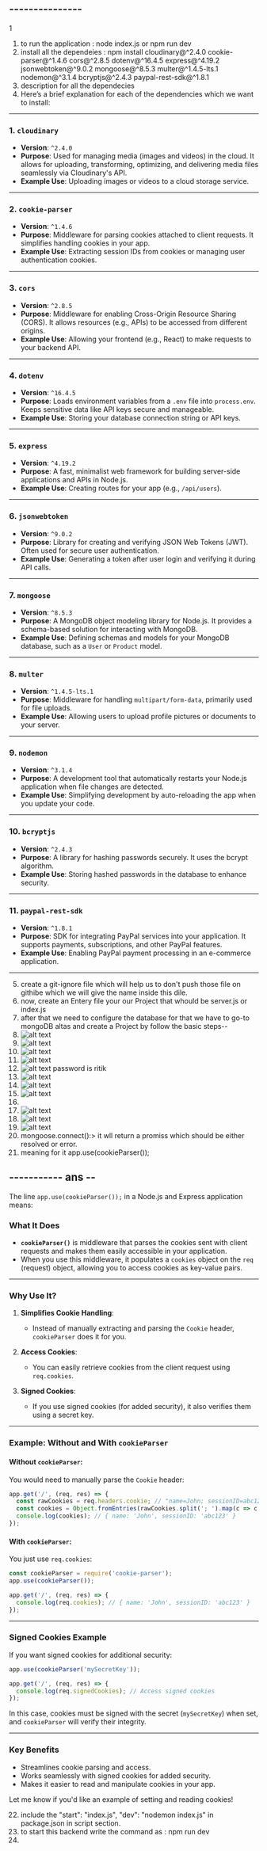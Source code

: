 ## --------------- 

1
1) to run the application : node index.js or  npm run dev
2) install all the dependeies : npm install cloudinary@^2.4.0 cookie-parser@^1.4.6 cors@^2.8.5 dotenv@^16.4.5 express@^4.19.2 jsonwebtoken@^9.0.2 mongoose@^8.5.3 multer@^1.4.5-lts.1 nodemon@^3.1.4 bcryptjs@^2.4.3 paypal-rest-sdk@^1.8.1
3) description for all the dependecies 
4)  Here’s a brief explanation for each of the dependencies which we want to install:
---------------------------------------

### **1. `cloudinary`**
- **Version**: `^2.4.0`
- **Purpose**: Used for managing media (images and videos) in the cloud. It allows for uploading, transforming, optimizing, and delivering media files seamlessly via Cloudinary's API.
- **Example Use**: Uploading images or videos to a cloud storage service.

---

### **2. `cookie-parser`**
- **Version**: `^1.4.6`
- **Purpose**: Middleware for parsing cookies attached to client requests. It simplifies handling cookies in your app.
- **Example Use**: Extracting session IDs from cookies or managing user authentication cookies.

---

### **3. `cors`**
- **Version**: `^2.8.5`
- **Purpose**: Middleware for enabling Cross-Origin Resource Sharing (CORS). It allows resources (e.g., APIs) to be accessed from different origins.
- **Example Use**: Allowing your frontend (e.g., React) to make requests to your backend API.

---

### **4. `dotenv`**
- **Version**: `^16.4.5`
- **Purpose**: Loads environment variables from a `.env` file into `process.env`. Keeps sensitive data like API keys secure and manageable.
- **Example Use**: Storing your database connection string or API keys.

---

### **5. `express`**
- **Version**: `^4.19.2`
- **Purpose**: A fast, minimalist web framework for building server-side applications and APIs in Node.js.
- **Example Use**: Creating routes for your app (e.g., `/api/users`).

---

### **6. `jsonwebtoken`**
- **Version**: `^9.0.2`
- **Purpose**: Library for creating and verifying JSON Web Tokens (JWT). Often used for secure user authentication.
- **Example Use**: Generating a token after user login and verifying it during API calls.

---

### **7. `mongoose`**
- **Version**: `^8.5.3`
- **Purpose**: A MongoDB object modeling library for Node.js. It provides a schema-based solution for interacting with MongoDB.
- **Example Use**: Defining schemas and models for your MongoDB database, such as a `User` or `Product` model.

---

### **8. `multer`**
- **Version**: `^1.4.5-lts.1`
- **Purpose**: Middleware for handling `multipart/form-data`, primarily used for file uploads.
- **Example Use**: Allowing users to upload profile pictures or documents to your server.

---

### **9. `nodemon`**
- **Version**: `^3.1.4`
- **Purpose**: A development tool that automatically restarts your Node.js application when file changes are detected.
- **Example Use**: Simplifying development by auto-reloading the app when you update your code.

---

### **10. `bcryptjs`**
- **Version**: `^2.4.3`
- **Purpose**: A library for hashing passwords securely. It uses the bcrypt algorithm.
- **Example Use**: Storing hashed passwords in the database to enhance security.

---

### **11. `paypal-rest-sdk`**
- **Version**: `^1.8.1`
- **Purpose**: SDK for integrating PayPal services into your application. It supports payments, subscriptions, and other PayPal features.
- **Example Use**: Enabling PayPal payment processing in an e-commerce application.

--------------------------------------------------------------------------------
5) create a git-ignore file which will help us to don't push those file on githibe which we will give the name inside this dile.
6) now, create an Entery file your our Project that whould be server.js or index.js 
7) after that we need to configure the database for that we have to go-to mongoDB altas and create a Project by follow the basic steps--
8) ![alt text](image.png)
9) ![alt text](image-1.png)
10) ![alt text](image-2.png)
11) ![alt text](image-3.png)
12) ![alt text](image-4.png) password is ritik
13) ![alt text](image-5.png)
14) ![alt text](image-6.png)
15) ![alt text](image-7.png)
16) 
17) ![alt text](image-8.png)
18) ![alt text](image-9.png)
19) ![alt text](image-10.png)
20) mongoose.connect():> it wll return a promiss which should be either resolved or error.
21) meaning for it app.use(cookieParser());

## ----------- ans -- 
The line `app.use(cookieParser());` in a Node.js and Express application means:

### **What It Does**
- **`cookieParser()`** is middleware that parses the cookies sent with client requests and makes them easily accessible in your application.
- When you use this middleware, it populates a `cookies` object on the `req` (request) object, allowing you to access cookies as key-value pairs.

---

### **Why Use It?**
1. **Simplifies Cookie Handling**:
   - Instead of manually extracting and parsing the `Cookie` header, `cookieParser` does it for you.
   
2. **Access Cookies**:
   - You can easily retrieve cookies from the client request using `req.cookies`.

3. **Signed Cookies**:
   - If you use signed cookies (for added security), it also verifies them using a secret key.

---

### **Example: Without and With `cookieParser`**

#### **Without `cookieParser`:**
You would need to manually parse the `Cookie` header:
```javascript
app.get('/', (req, res) => {
  const rawCookies = req.headers.cookie; // "name=John; sessionID=abc123"
  const cookies = Object.fromEntries(rawCookies.split('; ').map(c => c.split('=')));
  console.log(cookies); // { name: 'John', sessionID: 'abc123' }
});
```

#### **With `cookieParser`:**
You just use `req.cookies`:
```javascript
const cookieParser = require('cookie-parser');
app.use(cookieParser());

app.get('/', (req, res) => {
  console.log(req.cookies); // { name: 'John', sessionID: 'abc123' }
});
```

---

### **Signed Cookies Example**
If you want signed cookies for additional security:
```javascript
app.use(cookieParser('mySecretKey'));

app.get('/', (req, res) => {
  console.log(req.signedCookies); // Access signed cookies
});
```

In this case, cookies must be signed with the secret (`mySecretKey`) when set, and `cookieParser` will verify their integrity.

---

### **Key Benefits**
- Streamlines cookie parsing and access.
- Works seamlessly with signed cookies for added security.
- Makes it easier to read and manipulate cookies in your app.

Let me know if you'd like an example of setting and reading cookies!

22) include the "start": "index.js",
    "dev": "nodemon index.js" in package.json in script section.
23) to start this backend write the command as : npm run dev
24) 


